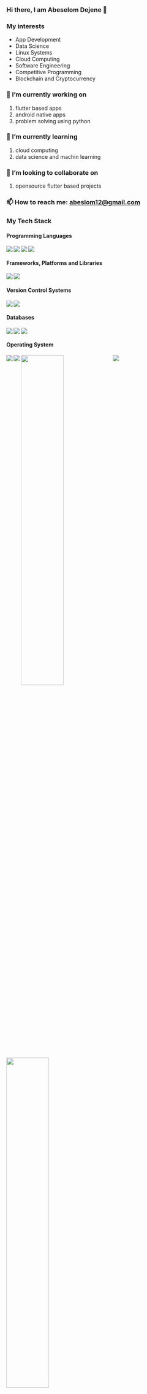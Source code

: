 ### Hi there, I am Abeselom Dejene 👋

### My interests
  - App Development
  - Data Science
  - Linux Systems
  - Cloud Computing
  - Software Engineering
  - Competitive Programming
  - Blockchain and Cryptocurrency
  
### 🔭 I’m currently working on
  1. flutter based apps
  2. android native apps
  3. problem solving using python
  
### 🌱 I’m currently learning
  1. cloud computing
  2. data science and machin learning

### 👯 I’m looking to collaborate on
  1. opensource flutter based projects

### 📫 How to reach me: abeslom12@gmail.com


### My Tech Stack

#### Programming Languages
  
<img align="left"  src="https://img.shields.io/badge/python-3670A0?style=for-the-badge&logo=python&logoColor=ffdd54"/>
<img align="left"  src="https://img.shields.io/badge/java-%23ED8B00.svg?style=for-the-badge&logo=java&logoColor=white"/> 
<img align="left"  src="https://img.shields.io/badge/dart-%230175C2.svg?style=for-the-badge&logo=dart&logoColor=white"/>  
<img   src="https://img.shields.io/badge/c++-%2300599C.svg?style=for-the-badge&logo=c%2B%2B&logoColor=white"/>  

#### Frameworks, Platforms and Libraries

<img align="left"  src="https://img.shields.io/badge/Flutter-%2302569B.svg?style=for-the-badge&logo=Flutter&logoColor=white"/>
<img src="https://img.shields.io/badge/OpenGL-%23FFFFFF.svg?style=for-the-badge&logo=opengl"/>




 #### Version Control Systems
  

<img align="left"  src="https://img.shields.io/badge/git-%23F05033.svg?style=for-the-badge&logo=git&logoColor=white"/> 
<img  src="https://img.shields.io/badge/github-%23121011.svg?style=for-the-badge&logo=github&logoColor=white"/> 

#### Databases

<img align="left"  src="https://img.shields.io/badge/Firebase-039BE5?style=for-the-badge&logo=Firebase&logoColor=white"/> 
<img align="left"  src="https://img.shields.io/badge/mysql-%2300f.svg?style=for-the-badge&logo=mysql&logoColor=white"/>
<img src="https://img.shields.io/badge/sqlite-%2307405e.svg?style=for-the-badge&logo=sqlite&logoColor=white"/>


#### Operating System

<img align="left"  src="https://img.shields.io/badge/Android-3DDC84?style=for-the-badge&logo=android&logoColor=white"/>
<img align="left"  src="https://img.shields.io/badge/Debian-D70A53?style=for-the-badge&logo=debian&logoColor=white"/>
<img  src="https://img.shields.io/badge/Linux-FCC624?style=for-the-badge&logo=linux&logoColor=black"/>




<img align="left" width="47%" src="https://github-readme-stats.vercel.app/api?username=abdj123&show_icons=true&theme=radical"/>
<img align="left" width="47%" src="https://github-readme-stats.vercel.app/api/top-langs/?username=abdj123&layout=compact"/>














<!--
**abdj123/abdj123** is a ✨ _special_ ✨ repository because its `README.md` (this file) appears on your GitHub profile.

Here are some ideas to get you started:

![](https://komarev.com/ghpvc/?username=abdj123&style=flat-square)
<img align="left"  src=""/>

- 🔭 I’m currently working on ...
- 🌱 I’m currently learning ...
- 👯 I’m looking to collaborate on ...
- 🤔 I’m looking for help with ...
- 💬 Ask me about ...
- 📫 How to reach me: ...
- 😄 Pronouns: ...
- ⚡ Fun fact: ...
-->
